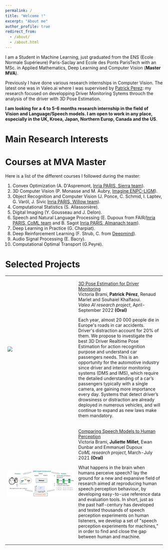 ```yaml
---
permalink: /
title: "Welcome !"
excerpt: "About me"
author_profile: true
redirect_from: 
  - /about/
  - /about.html
---
```


I am a Student in Machine Learning, just graduated from the ENS (Ecole Normale Supérieure) Paris-Saclay and Ecole des Ponts ParisTech with an MSc. in Applied Mathematics, Deep Learning and Computer Vision (**Master MVA**). 

Previously I have done various research internships in Computer Vision. The latest one was in Valeo.ai where I was supervised by [Patrick Perez](http://ptrckprz.github.io): my research focused on developping Driver Monitoring Sytems throuch the analysis of the driver with 3D Pose Estimation.

**I am looking for a 4 to 5-6 months research internship in the field of Vision and Language/Speech models. I am open to work in any place, especially in the UK, Kroea, Japan, Northern Europ, Canada and the US**.

Main Research Interests
======



Courses at MVA Master
======
Here is a list of the different courses I followed during the master:
1. Convex Optimization (A. D'Aspremont, [ Inria PARIS, Sierra team](https://www.di.ens.fr/sierra/)).
2. 3D Computer Vision (P. Monasse and M. Aubry, [Imagine ENPC-LIGM](https://imagine-lab.enpc.fr/)).
3. Object Recognition and Computer Vision (J. Ponce, C. Schmid, I. Laptev, G. Varöl, J. Sivic [Inria PARIS, Willow team](https://www.di.ens.fr/willow/)).
4. Computational Statistics (S. Allassonière).
5. Digital Imaging (Y. Gousseau and J. Delon).
6. Speech and Natural Language Processing (E. Dupoux from FAIR/[Inria PARIS, CoML team]() and B. Sagot [Inria PARIS, Almanach team](http://almanach.inria.fr/)).
7. Deep Learning in Practice (G. Charpiat).
8. Deep Reinforcement Learning (F. Strub, C. from [Deepmind]()).
9. Audio Signal Processing (E. Bacry).
10. Computational Optimal Transport (G.Peyré).

Selected Projects
======
<html>
<body>

  <table width="100%" align="justify" border="0" cellspacing="0" cellpadding="20">

   <tr onmouseout="ffcc_stop()" onmouseover="ffcc_start()" >
    <td width="45%">
      <img src="project_images/vp11_3_test_visual_single.gif" />
    </td>
    <td valign="top" width="55%">
      <p><a href="https://victoria-brami.github.io">
      <papertitle>3D Pose Estimation for Driver Monitoring</papertitle></a><br>
      Victoria Brami,  <strong>Patrick Pérez</strong>, Renaud Marlet and Souhaiel Khalfaoui.<br>
      <em>Valeo AI research project</em>, April-September 2022 <strong>(Oral)</strong> <br>
      <p>Each year, almost 20 000 people die in Europe's roads in car accidents. Driver's distraction account for 20% of them. We propose to investigate the best 3D Driver Realtime Pose Estimation for action recognition purpose and understand car passengers needs. This is an opportunity for the automotive industry since driver and interior monitoring systems
(DMS and IMS), which require the detailed understanding of a car’s passengers typically with a single camera, are gaining more importance every day. Systems that detect driver’s drowsiness or distraction are already deployed in numerous vehicles, and will continue to expand as new
laws make them mandatory. </p>
      <p align=justify> 
      </p>
      <p></p>
    </td>
  </tr>
  <tr onmouseout="ffcc_stop()" onmouseover="ffcc_start()" >
    <td width="45%">
      <img src="project_images/speech_evaluation_pipeline.JPG" />
    </td>
    <td valign="top" width="55%">
      <p><a href="https://victoria-brami.github.io">
      <papertitle>Comparing Speech Models to Human Perception</papertitle></a><br>
      Victoria Brami,  <strong>Juliette Millet</strong>, Ewan Dunbar and Emmanuel Dupoux<br>
      <em>CoML research project</em>, March-July 2021 <strong>(Oral)</strong> <br>
      <p>What happens in the brain when humans perceive speech? lay the ground for a new and expansive field of research aimed at reproducing human speech perception behaviour, by developing easy-to-use reference data and evaluation tools. In short, just as the past half-century has developed and tested thousands of speech perception experiments on human listeners, we develop a set of "speech perception experiments for machines," in order to find and close the gap between human and machine.</p>
      <p align=justify> 
      </p>
      <p></p>
    </td>
  </tr>
  </table>
  </body>
</html>